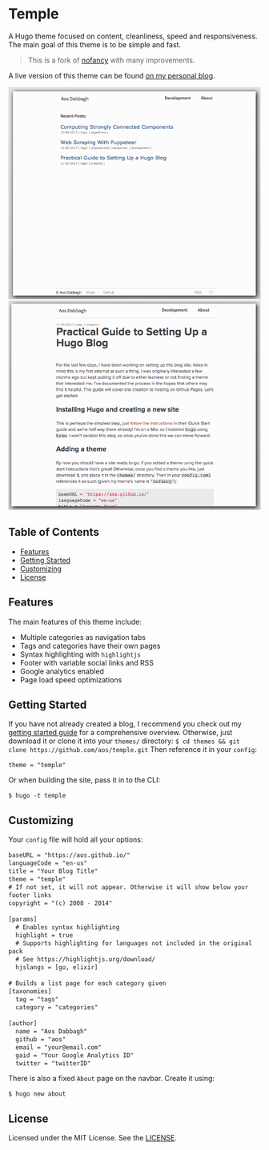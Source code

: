 # Temple 

A Hugo theme focused on content, cleanliness, speed and responsiveness. The main
goal of this theme is to be simple and fast.

> This is a fork of [nofancy](https://github.com/gizak/nofancy) with many
improvements.

A live version of this theme can be found 
[on my personal blog](https://aos.github.io).

![Main List](images/main-list.png)
![Content](images/content.png)

## Table of Contents
* [Features](#features)
* [Getting Started](#getting-started)
* [Customizing](#customizing)
* [License](#license)

## Features
The main features of this theme include:
* Multiple categories as navigation tabs
* Tags and categories have their own pages
* Syntax highlighting with `highlightjs`
* Footer with variable social links and RSS
* Google analytics enabled
* Page load speed optimizations

## Getting Started
If you have not already created a blog, I recommend you check out my [getting
started guide](https://aos.github.io/2017/11/23/practical-guide-to-setting-up-a-hugo-blog/) for a comprehensive overview. Otherwise, just download it or clone it into
your `themes/` directory:
`$ cd themes && git clone https://github.com/aos/temple.git`
Then reference it in your `config`:
```
theme = "temple"
```
Or when building the site, pass it in to the CLI:
```
$ hugo -t temple
```

## Customizing
Your `config` file will hold all your options:
```
baseURL = "https://aos.github.io/"
languageCode = "en-us"
title = "Your Blog Title"
theme = "temple"
# If not set, it will not appear. Otherwise it will show below your footer links
copyright = "(c) 2008 - 2014"

[params]
  # Enables syntax highlighting
  highlight = true 
  # Supports highlighting for languages not included in the original pack
  # See https://highlightjs.org/download/
  hjslangs = [go, elixir]

# Builds a list page for each category given
[taxonomies]
  tag = "tags"
  category = "categories"

[author]
  name = "Aos Dabbagh"
  github = "aos"
  email = "your@email.com"
  gaid = "Your Google Analytics ID"
  twitter = "twitterID"
```

There is also a fixed `About` page on the navbar. Create it using:
```
$ hugo new about
```

## License
Licensed under the MIT License. See the [LICENSE](LICENSE).
